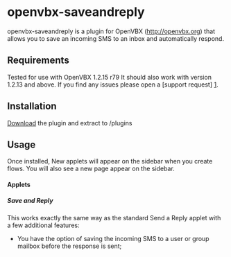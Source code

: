 # openvbx-saveandreply
openvbx-saveandreply is a plugin for OpenVBX (http://openvbx.org) that allows you to save an incoming SMS to an inbox and automatically respond.

## Requirements

Tested for use with OpenVBX 1.2.15 r79
It should also work with version 1.2.13 and above.
If you find any issues please open a [support request] [1].

[1]: https://github.com/matthewgall/openvbx-saveandreply/issues

## Installation

[Download][2] the plugin and extract to /plugins

[2]: https://github.com/matthewgall/openvbx-saveandreply/issues/archive/master.zip

## Usage

Once installed, New applets will appear on the sidebar when you create flows. You will also see a new page appear on the sidebar.

#### Applets

##### Save and Reply

This works exactly the same way as the standard Send a Reply applet with a few additional features:

* You have the option of saving the incoming SMS to a user or group mailbox before the response is sent;
